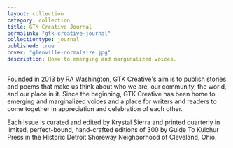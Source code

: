 ```yaml
---
layout: collection
category: collection
title: GTK Creative Journal
permalink: "gtk-creative-journal"
collectiontype: journal
published: true
cover: "glenville-normalsize.jpg"
description: Home to emerging and marginalized voices.
---
```




Founded in 2013 by RA Washington, GTK Creative's aim is to publish stories and poems that make us think about who we are, our community, the world, and our place in it. Since the beginning, GTK Creative has been home to emerging and marginalized voices and a place for writers and readers to come together in appreciation and celebration of each other.

Each issue is curated and edited by Krystal Sierra and printed quarterly in limited, perfect-bound, hand-crafted editions of 300 by Guide To Kulchur Press in the Historic Detroit Shoreway Neighborhood of Cleveland, Ohio.

